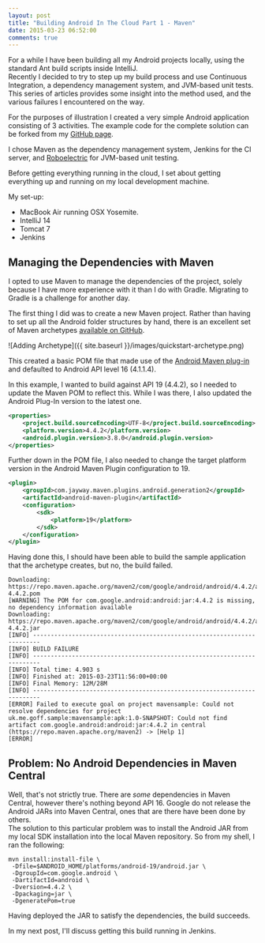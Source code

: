 ```yaml
---
layout: post
title: "Building Android In The Cloud Part 1 - Maven"
date: 2015-03-23 06:52:00
comments: true
---
```


For a while I have been building all my Android projects locally, using the standard Ant build scripts inside IntelliJ.  
Recently I decided to try to step up my build process and use Continuous Integration, a dependency management system, and JVM-based unit tests.
This series of articles provides some insight into the method used, and the various failures I encountered on the way.

For the purposes of illustration I created a very simple Android application consisting of 3 activities.  The example code for the complete solution can be forked from my [GitHub page](https://github.com/jasongoff/AndroidMaven).

I chose Maven as the dependency management system, Jenkins for the CI server, and [Roboelectric](http://robolectric.org) for JVM-based unit testing.

Before getting everything running in the cloud, I set about getting everything up and running on my local development machine.

My set-up:

* MacBook Air running OSX Yosemite.  
* IntelliJ 14  
* Tomcat 7  
* Jenkins


## Managing the Dependencies with Maven
I opted to use Maven to manage the dependencies of the project, solely because I have more experience with it than I do with Gradle.  Migrating to Gradle is a challenge for another day.

The first thing I did was to create a new Maven project.  Rather than having to set up all the Android folder structures by hand, there is an excellent set of Maven archetypes [available on GitHub](https://github.com/akquinet/android-archetypes).

![Adding Archetype]({{ site.baseurl }}/images/quickstart-archetype.png)

This created a basic POM file that made use of the [Android Maven plug-in](http://simpligility.github.io/android-maven-plugin/) and defaulted to Android API level 16 (4.1.1.4).

In this example, I wanted to build against API 19 (4.4.2), so I needed to update the Maven POM to reflect this.  While I was there, I also updated the Android Plug-In version to the latest one.  

```xml
<properties>
	<project.build.sourceEncoding>UTF-8</project.build.sourceEncoding>
	<platform.version>4.4.2</platform.version>
	<android.plugin.version>3.8.0</android.plugin.version>
</properties>
```
Further down in the POM file, I also needed to change the target platform version in the Android Maven Plugin configuration to 19.

```xml
<plugin>
	<groupId>com.jayway.maven.plugins.android.generation2</groupId>
	<artifactId>android-maven-plugin</artifactId>
	<configuration>
   		<sdk>
			<platform>19</platform>
		</sdk>
	</configuration>
</plugin>
```
Having done this, I should have been able to build the sample application that the archetype creates, but no, the build failed.

```
Downloading: https://repo.maven.apache.org/maven2/com/google/android/android/4.4.2/android-4.4.2.pom
[WARNING] The POM for com.google.android:android:jar:4.4.2 is missing, no dependency information available
Downloading: https://repo.maven.apache.org/maven2/com/google/android/android/4.4.2/android-4.4.2.jar
[INFO] ------------------------------------------------------------------------
[INFO] BUILD FAILURE
[INFO] ------------------------------------------------------------------------
[INFO] Total time: 4.903 s
[INFO] Finished at: 2015-03-23T11:56:00+00:00
[INFO] Final Memory: 12M/28M
[INFO] ------------------------------------------------------------------------
[ERROR] Failed to execute goal on project mavensample: Could not resolve dependencies for project uk.me.goff.sample:mavensample:apk:1.0-SNAPSHOT: Could not find artifact com.google.android:android:jar:4.4.2 in central (https://repo.maven.apache.org/maven2) -> [Help 1]
[ERROR] 
```

## Problem: No Android Dependencies in Maven Central
Well, that's not strictly true.  There are *some* dependencies in Maven Central, however there's nothing beyond API 16.  Google do not release the Android JARs into Maven Central, ones that are there have been done by others.  
The solution to this particular problem was to install the Android JAR from my local SDK installation into the local Maven repository. So from my shell, I ran the following:

```
mvn install:install-file \
 -Dfile=$ANDROID_HOME/platforms/android-19/android.jar \
 -DgroupId=com.google.android \
 -DartifactId=android \
 -Dversion=4.4.2 \
 -Dpackaging=jar \
 -DgeneratePom=true
``` 
Having deployed the JAR to satisfy the dependencies, the build succeeds.

In my next post, I'll discuss getting this build running in Jenkins.

